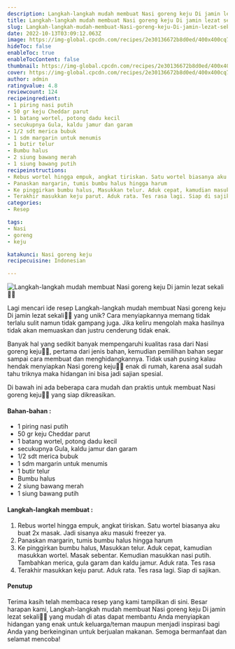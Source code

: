 ```yaml
---
description: Langkah-langkah mudah membuat Nasi goreng keju Di jamin lezat sekali"
title: Langkah-langkah mudah membuat Nasi goreng keju Di jamin lezat sekali
slug: Langkah-langkah-mudah-membuat-Nasi-goreng-keju-Di-jamin-lezat-sekali
date: 2022-10-13T03:09:12.063Z
image: https://img-global.cpcdn.com/recipes/2e30136672b8d0ed/400x400cq70/photo.jpg
hideToc: false
enableToc: true
enableTocContent: false
thumbnail: https://img-global.cpcdn.com/recipes/2e30136672b8d0ed/400x400cq70/photo.jpg
cover: https://img-global.cpcdn.com/recipes/2e30136672b8d0ed/400x400cq70/photo.jpg
author: admin
ratingvalue: 4.8
reviewcount: 124
recipeingredient:
- 1 piring nasi putih
- 50 gr keju Cheddar parut
- 1 batang wortel, potong dadu kecil
- secukupnya Gula, kaldu jamur dan garam
- 1/2 sdt merica bubuk
- 1 sdm margarin untuk menumis
- 1 butir telur
- Bumbu halus
- 2 siung bawang merah
- 1 siung bawang putih
recipeinstructions:
- Rebus wortel hingga empuk, angkat tiriskan. Satu wortel biasanya aku buat 2x masak. Jadi sisanya aku masuki freezer ya.
- Panaskan margarin, tumis bumbu halus hingga harum
- Ke pinggirkan bumbu halus, Masukkan telur. Aduk cepat, kamudian masukkan wortel. Masak sebentar. Kemudian masukkan nasi putih. Tambahkan merica, gula garam dan kaldu jamur. Aduk rata. Tes rasa
- Terakhir masukkan keju parut. Aduk rata. Tes rasa lagi. Siap di sajikan.
categories:
- Resep

tags:
- Nasi
- goreng
- keju

katakunci: Nasi goreng keju
recipecuisine: Indonesian

---
```


![Langkah-langkah mudah membuat Nasi goreng keju Di jamin lezat sekali👩‍🍳](https://img-global.cpcdn.com/recipes/2e30136672b8d0ed/400x400cq70/photo.jpg)

Lagi mencari ide resep Langkah-langkah mudah membuat Nasi goreng keju Di jamin lezat sekali👩‍🍳 yang unik? Cara menyiapkannya memang tidak terlalu sulit namun tidak gampang juga. Jika keliru mengolah maka hasilnya tidak akan memuaskan dan justru cenderung tidak enak.

Banyak hal yang sedikit banyak mempengaruhi kualitas rasa dari Nasi goreng keju👩‍🍳, pertama dari jenis bahan, kemudian pemilihan bahan segar sampai cara membuat dan menghidangkannya. Tidak usah pusing kalau hendak menyiapkan Nasi goreng keju👩‍🍳 enak di rumah, karena asal sudah tahu triknya maka hidangan ini bisa jadi sajian spesial.

Di bawah ini ada beberapa cara mudah dan praktis untuk membuat Nasi goreng keju👩‍🍳 yang siap dikreasikan.

<!--inarticleads1-->

#### Bahan-bahan :

- 1 piring nasi putih
- 50 gr keju Cheddar parut
- 1 batang wortel, potong dadu kecil
- secukupnya Gula, kaldu jamur dan garam
- 1/2 sdt merica bubuk
- 1 sdm margarin untuk menumis
- 1 butir telur
- Bumbu halus
- 2 siung bawang merah
- 1 siung bawang putih

<!--inarticleads2-->

#### Langkah-langkah membuat :

1. Rebus wortel hingga empuk, angkat tiriskan. Satu wortel biasanya aku buat 2x masak. Jadi sisanya aku masuki freezer ya.
1. Panaskan margarin, tumis bumbu halus hingga harum
1. Ke pinggirkan bumbu halus, Masukkan telur. Aduk cepat, kamudian masukkan wortel. Masak sebentar. Kemudian masukkan nasi putih. Tambahkan merica, gula garam dan kaldu jamur. Aduk rata. Tes rasa
1. Terakhir masukkan keju parut. Aduk rata. Tes rasa lagi. Siap di sajikan.

#### Penutup

Terima kasih telah membaca resep yang kami tampilkan di sini. Besar harapan kami, Langkah-langkah mudah membuat Nasi goreng keju Di jamin lezat sekali👩‍🍳 yang mudah di atas dapat membantu Anda menyiapkan hidangan yang enak untuk keluarga/teman maupun menjadi inspirasi bagi Anda yang berkeinginan untuk berjualan makanan. Semoga bermanfaat dan selamat mencoba!